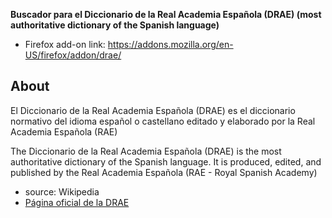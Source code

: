 **Buscador para el Diccionario de la Real Academia Española (DRAE) (most authoritative dictionary of the Spanish language)**

* Firefox add-on link: https://addons.mozilla.org/en-US/firefox/addon/drae/

## About

El Diccionario de la Real Academia Española (DRAE) es el diccionario normativo del idioma español o castellano editado y elaborado por la Real Academia Española (RAE)

The Diccionario de la Real Academia Española (DRAE) is the most authoritative dictionary of the Spanish language. It is produced, edited, and published by the Real Academia Española (RAE - Royal Spanish Academy)

* source: Wikipedia
* [Página oficial de la DRAE](http://dle.rae.es/)
